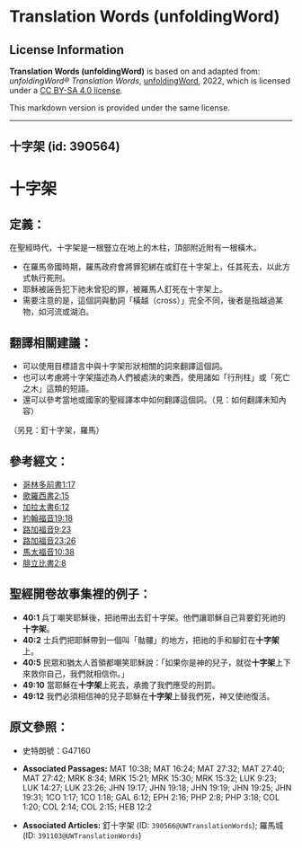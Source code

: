 # Translation Words (unfoldingWord)

## License Information

**Translation Words (unfoldingWord)** is based on and adapted from: _unfoldingWord® Translation Words_, [unfoldingWord](https://unfoldingword.org/utw), 2022, which is licensed under a [CC BY-SA 4.0 license](https://creativecommons.org/licenses/by-sa/4.0/legalcode.en).

This markdown version is provided under the same license.



--------------------------------

## 十字架 (id: 390564)

十字架
===

定義：
---

在聖經時代，十字架是一根豎立在地上的木柱，頂部附近附有一根橫木。

* 在羅馬帝國時期，羅馬政府會將罪犯綁在或釘在十字架上，任其死去，以此方式執行死刑。
* 耶穌被誣告犯下祂未曾犯的罪，被羅馬人釘死在十字架上。
* 需要注意的是，這個詞與動詞「橫越（cross）」完全不同，後者是指越過某物，如河流或湖泊。

翻譯相關建議：
-------

* 可以使用目標語言中與十字架形狀相關的詞來翻譯這個詞。
* 也可以考慮將十字架描述為人們被處決的東西，使用諸如「行刑柱」或「死亡之木」這類的短語。
* 還可以參考當地或國家的聖經譯本中如何翻譯這個詞。（見：如何翻譯未知內容）

（另見：釘十字架，羅馬）

參考經文：
-----

* [哥林多前書1:17](https://ref.ly/1Cor1:17)
* [歌羅西書2:15](https://ref.ly/Col2:15)
* [加拉太書6:12](https://ref.ly/Gal6:12)
* [約翰福音19:18](https://ref.ly/John19:18)
* [路加福音9:23](https://ref.ly/Luke9:23)
* [路加福音23:26](https://ref.ly/Luke23:26)
* [馬太福音10:38](https://ref.ly/Matt10:38)
* [腓立比書2:8](https://ref.ly/Phil2:8)

聖經開卷故事集裡的例子：
------------

* **40:1** 兵丁嘲笑耶穌後，把祂帶出去釘十字架。他們讓耶穌自己背要釘死祂的**十字架**。
* **40:2** 士兵們把耶穌帶到一個叫「骷髏」的地方，把祂的手和腳釘在**十字架**上。
* **40:5** 民眾和猶太人首領都嘲笑耶穌說：「如果你是神的兒子，就從**十字架**上下來救你自己，我們就相信你。」
* **49:10** 當耶穌在**十字架**上死去，承擔了我們應受的刑罰。
* **49:12** 我們必須相信神的兒子耶穌在**十字架**上替我們死，神又使祂復活。

原文參照：
-----

* 史特朗號：G47160

* **Associated Passages:** MAT 10:38; MAT 16:24; MAT 27:32; MAT 27:40; MAT 27:42; MRK 8:34; MRK 15:21; MRK 15:30; MRK 15:32; LUK 9:23; LUK 14:27; LUK 23:26; JHN 19:17; JHN 19:18; JHN 19:19; JHN 19:25; JHN 19:31; 1CO 1:17; 1CO 1:18; GAL 6:12; EPH 2:16; PHP 2:8; PHP 3:18; COL 1:20; COL 2:14; COL 2:15; HEB 12:2
* **Associated Articles:** 釘十字架 (ID: `390566@UWTranslationWords`); 羅馬城 (ID: `391103@UWTranslationWords`)

